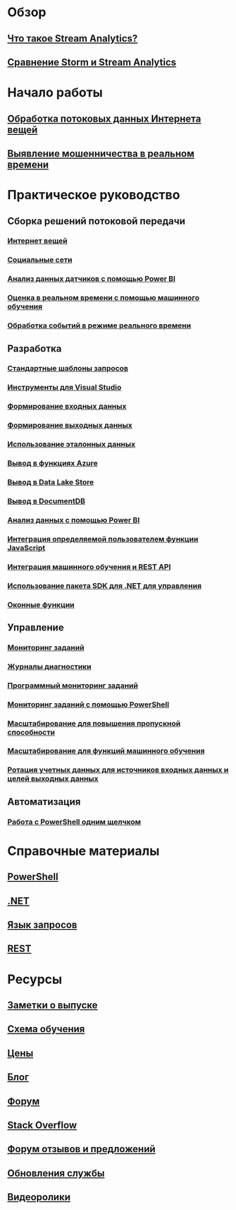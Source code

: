 # Обзор
## [Что такое Stream Analytics?](stream-analytics-introduction.md)
## [Сравнение Storm и Stream Analytics](stream-analytics-comparison-storm.md)

# Начало работы
## [Обработка потоковых данных Интернета вещей](stream-analytics-get-started-with-azure-stream-analytics-to-process-data-from-iot-devices.md)
## [Выявление мошенничества в реальном времени](stream-analytics-real-time-fraud-detection.md)

# Практическое руководство

## Сборка решений потоковой передачи
### [Интернет вещей](stream-analytics-build-an-iot-solution-using-stream-analytics.md)
### [Социальные сети](stream-analytics-twitter-sentiment-analysis-trends.md)
### [Анализ данных датчиков с помощью Power BI](https://gallery.cortanaanalytics.com/Tutorial/Sensor-Data-Analytics-with-ASA-and-Power-BI-2?fromlegacydomain=1)
### [Оценка в реальном времени с помощью машинного обучения](stream-analytics-machine-learning-integration-tutorial.md)
### [Обработка событий в режиме реального времени](stream-analytics-real-time-event-processing-reference-architecture.md)

## Разработка
### [Стандартные шаблоны запросов](stream-analytics-stream-analytics-query-patterns.md)
### [Инструменты для Visual Studio](stream-analytics-tools-for-visual-studio.md)
### [Формирование входных данных](stream-analytics-define-inputs.md)
### [Формирование выходных данных](stream-analytics-define-outputs.md)
### [Использование эталонных данных](stream-analytics-use-reference-data.md)
### [Вывод в функциях Azure](stream-analytics-functions-redis.md)
### [Вывод в Data Lake Store](stream-analytics-data-lake-output.md)
### [Вывод в DocumentDB](stream-analytics-documentdb-output.md)
### [Анализ данных с помощью Power BI](stream-analytics-power-bi-dashboard.md)
### [Интеграция определяемой пользователем функции JavaScript ](stream-analytics-javascript-user-defined-functions.md)
### [Интеграция машинного обучения и REST API](stream-analytics-how-to-configure-azure-machine-learning-endpoints-in-stream-analytics.md)
### [Использование пакета SDK для .NET для управления](stream-analytics-dotnet-management-sdk.md)
### [Оконные функции](stream-analytics-window-functions.md)

## Управление
### [Мониторинг заданий](stream-analytics-monitoring.md)
### [Журналы диагностики](stream-analytics-job-diagnostic-logs.md)
### [Программный мониторинг заданий](stream-analytics-monitor-jobs.md)
### [Мониторинг заданий с помощью PowerShell](stream-analytics-monitor-and-manage-jobs-use-powershell.md)
### [Масштабирование для повышения пропускной способности](stream-analytics-scale-jobs.md)
### [Масштабирование для функций машинного обучения](stream-analytics-scale-with-machine-learning-functions.md)
### [Ротация учетных данных для источников входных данных и целей выходных данных](stream-analytics-login-credentials-inputs-outputs.md)

## Автоматизация
### [Работа с PowerShell одним щелчком](https://github.com/Azure/azure-stream-analytics/tree/master/Samples/ASAOneClick)

# Справочные материалы
## [PowerShell](/powershell/resourcemanager/azurerm.streamanalytics/v2.3.0/azurerm.streamanalytics)
## [.NET](/dotnet/api/streamanalytics.tests.operationtests)
## [Язык запросов](https://msdn.microsoft.com/library/azure/dn834998)
## [REST](/rest/api/streamanalytics)


# Ресурсы
## [Заметки о выпуске](stream-analytics-release-notes.md)
## [Схема обучения](https://azure.microsoft.com/documentation/learning-paths/stream-analytics/)
## [Цены](https://azure.microsoft.com/pricing/details/stream-analytics/)
## [Блог](http://blogs.msdn.com/b/streamanalytics/)
## [Форум](https://social.msdn.microsoft.com/Forums/home?forum=AzureStreamAnalytics)
## [Stack Overflow](http://stackoverflow.com/questions/tagged/azure-stream-analytics)
## [Форум отзывов и предложений](http://feedback.azure.com/forums/270577-azure-stream-analytics)
## [Обновления службы](https://azure.microsoft.com/updates/?product=stream-analytics)
## [Видеоролики](https://azure.microsoft.com/documentation/videos/index/?services=stream-analytics)


<!--HONumber=Feb17_HO1-->


